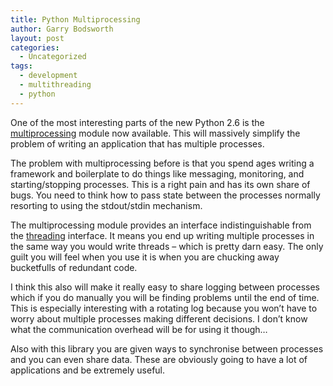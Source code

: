```yaml
---
title: Python Multiprocessing
author: Garry Bodsworth
layout: post
categories:
  - Uncategorized
tags:
  - development
  - multithreading
  - python
---
```

One of the most interesting parts of the new Python 2.6 is the [multiprocessing][1] module now available. This will massively simplify the problem of writing an application that has multiple processes.

The problem with multiprocessing before is that you spend ages writing a framework and boilerplate to do things like messaging, monitoring, and starting/stopping processes. This is a right pain and has its own share of bugs. You need to think how to pass state between the processes normally resorting to using the stdout/stdin mechanism.

The multiprocessing module provides an interface indistinguishable from the [threading][2] interface. It means you end up writing multiple processes in the same way you would write threads &#8211; which is pretty darn easy. The only guilt you will feel when you use it is when you are chucking away bucketfulls of redundant code.

I think this also will make it really easy to share logging between processes which if you do manually you will be finding problems until the end of time. This is especially interesting with a rotating log because you won&#8217;t have to worry about multiple processes making different decisions. I don&#8217;t know what the communication overhead will be for using it though&#8230;

Also with this library you are given ways to synchronise between processes and you can even share data. These are obviously going to have a lot of applications and be extremely useful.

 [1]: http://docs.python.org/library/multiprocessing.html#module-multiprocessing
 [2]: http://docs.python.org/library/threading.html